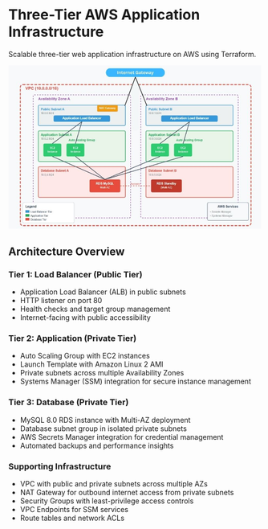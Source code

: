 # Three-Tier AWS Application Infrastructure

Scalable three-tier web application infrastructure on AWS using Terraform.

![tta in action](images/tta-screenshot.png)

## Architecture Overview

### **Tier 1: Load Balancer (Public Tier)**
- Application Load Balancer (ALB) in public subnets
- HTTP listener on port 80
- Health checks and target group management
- Internet-facing with public accessibility

### **Tier 2: Application (Private Tier)**
- Auto Scaling Group with EC2 instances
- Launch Template with Amazon Linux 2 AMI
- Private subnets across multiple Availability Zones
- Systems Manager (SSM) integration for secure instance management

### **Tier 3: Database (Private Tier)**
- MySQL 8.0 RDS instance with Multi-AZ deployment
- Database subnet group in isolated private subnets
- AWS Secrets Manager integration for credential management
- Automated backups and performance insights

### **Supporting Infrastructure**
- VPC with public and private subnets across multiple AZs
- NAT Gateway for outbound internet access from private subnets
- Security Groups with least-privilege access controls
- VPC Endpoints for SSM services
- Route tables and network ACLs
